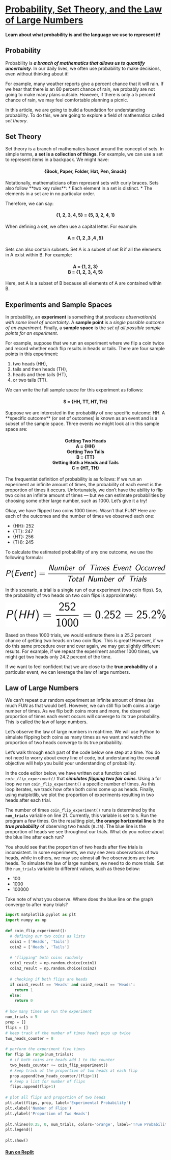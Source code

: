# [Probability, Set Theory, and the Law of Large Numbers](https://www.codecademy.com/courses/probability-mssp/articles/probability-set-theory-and-the-law-of-large-numbers)

#### Learn about what probability is and the language we use to represent it!

## Probability

Probability is ***a branch of mathematics that allows us to quantify uncertainty***. 
In our daily lives, we often use probability to make decisions, even without thinking about it!

For example, many weather reports give a percent chance that it will rain. 
If we hear that there is an 80 percent chance of rain, we probably are not going to make many plans outside. 
However, if there is only a 5 percent chance of rain, we may feel comfortable planning a picnic.

In this article, we are going to build a foundation for understanding probability. 
To do this, we are going to explore a field of mathematics called *set theory*.

## Set Theory

Set theory is a branch of mathematics based around the concept of sets. 
In simple terms, **a set is a collection of things**. 
For example, we can use a set to represent items in a backpack. 
We might have:
<h4 align="center">
  {Book, Paper, Folder, Hat, Pen, Snack}
</h4>
Notationally, mathematicians often represent sets with curly braces. 
Sets also follow **two key rules**:
* Each element in a set is distinct.
* The elements in a set are in no particular order.

Therefore, we can say:
<h4 align="center">
  {1, 2, 3, 4, 5} = {5, 3, 2, 4, 1}
</h4>
When defining a set, we often use a capital letter. 
For example:
<h4 align="center">
  A = {1, 2 ,3 ,4 ,5}
</h4>
Sets can also contain subsets. 
Set A is a subset of set B if all the elements in A exist within B. 
For example:
<h4 align="center">
  A = {1, 2, 3}<br />
  B = {1, 2, 3, 4, 5}
</h4>
Here, set A is a subset of B because all elements of A are contained within B.

## Experiments and Sample Spaces

In probability, an **experiment** is something that *produces observation(s) with some level of uncertainty*. 
A **sample point** is a *single possible outcome of an experiment*. 
Finally, a **sample space** is the *set of all possible sample points for an experiment*.

For example, suppose that we run an experiment where we flip a coin twice and record whether each flip results in heads or tails. 
There are four sample points in this experiment: 
1. two heads (HH), 
2. tails and then heads (TH), 
3. heads and then tails (HT), 
4. or two tails (TT). 

We can write the full sample space for this experiment as follows:
<h4 align="center">
  S = {HH, TT, HT, TH}
</h4>
Suppose we are interested in the probability of one specific outcome: HH. 
A **specific outcome** (or set of outcomes) is known as an event and is a subset of the sample space. 
Three events we might look at in this sample space are:
<h4 align="center">
  Getting Two Heads <br />
  A = {HH} <br />
  Getting Two Tails <br />
  B = {TT} <br />
  Getting Both a Heads and Tails <br />
  C = {HT, TH}
</h4>
The frequentist definition of probability is as follows: 
If we run an experiment an infinite amount of times, the probability of each event is the proportion of times it occurs. 
Unfortunately, we don’t have the ability to flip two coins an infinite amount of times — 
but we can estimate probabilities by choosing some other large number, such as 1000. 
Let’s give it a try!

Okay, we have flipped two coins 1000 times. 
Wasn’t that FUN? 
Here are each of the outcomes and the number of times we observed each one:
* {HH}: 252
* {TT}: 247
* {HT}: 256
* {TH}: 245

To calculate the estimated probability of any one outcome, we use the following formula:
<p align="center">
  <img alt="formula of estimated probability" src="formula_of_estimated_probability.svg" />
</p>
In this scenario, a trial is a single run of our experiment (two coin flips). 
So, the probability of two heads on two coin flips is approximately:  
<p align="center">
  <img alt="probability of two heads" src="probability_of_two_heads.svg" />
</p>
Based on these 1000 trials, we would estimate there is a 25.2 percent chance of getting two heads on two coin flips. 
This is great! 
However, if we do this same procedure over and over again, we may get slightly different results. 
For example, if we repeat the experiment another 1000 times, we might get two heads only 24.2 percent of the time.  

If we want to feel confident that we are close to the **true probability** of a particular event, we can leverage the law of large numbers.

## Law of Large Numbers

We can’t repeat our random experiment an infinite amount of times (as much FUN as that would be!). 
However, we can still flip both coins a large number of times. 
As we flip both coins more and more, the observed proportion of times each event occurs will converge to its true probability. 
This is called the law of large numbers.

Let’s observe the law of large numbers in real-time. 
We will use Python to simulate flipping both coins as many times as we want and watch the proportion of two heads converge to its true probability.

Let’s walk through each part of the code below one step at a time. 
You do not need to worry about every line of code, but understanding the overall objective will help you build your understanding of probability.

In the code editor below, we have written out a function called *`coin_flip_experiment()`* that ***simulates flipping two fair coins***. 
Using a for loop we run `coin_flip_experiment()` a specific number of times. 
As this loop iterates, we track how often both coins come up as heads. 
Finally, using matplotlib, we plot the proportion of experiments resulting in two heads after each trial.

The number of times `coin_flip_experiment()` runs is determined by the **`num_trials`** variable on line 21. 
Currently, this variable is set to `5`. 
Run the program a few times. 
On the resulting plot, **the orange horizontal line** is the ***true probability*** of observing two heads (`0.25`). 
The blue line is the proportion of heads we see throughout our trials. 
What do you notice about the blue line after each run?

You should see that the proportion of two heads after five trials is inconsistent. 
In some experiments, we may see zero observations of two heads, while in others, we may see almost all five observations are two heads. 
To simulate the law of large numbers, we need to do more trials. 
Set the `num_trials` variable to different values, such as these below:
* 100
* 1000
* 100000

Take note of what you observe. 
Where does the blue line on the graph converge to after many trials?
```py
import matplotlib.pyplot as plt
import numpy as np

def coin_flip_experiment():
  # defining our two coins as lists
  coin1 = ['Heads', 'Tails']
  coin2 = ['Heads', 'Tails']
 
  # "flipping" both coins randomly
  coin1_result = np.random.choice(coin1)
  coin2_result = np.random.choice(coin2)
 
  # checking if both flips are heads
  if coin1_result == 'Heads' and coin2_result == 'Heads':
    return 1
  else:
    return 0
 
# how many times we run the experiment
num_trials = 5
prop = []
flips = []
# keep track of the number of times heads pops up twice
two_heads_counter = 0
 
# perform the experiment five times
for flip in range(num_trials):
  # if both coins are heads add 1 to the counter
  two_heads_counter += coin_flip_experiment()
  # keep track of the proportion of two heads at each flip 
  prop.append(two_heads_counter/(flip+1))
  # keep a list for number of flips
  flips.append(flip+1)
 
# plot all flips and proportion of two heads
plt.plot(flips, prop, label='Experimental Probability')
plt.xlabel('Number of Flips')
plt.ylabel('Proportion of Two Heads')

plt.hlines(0.25, 0, num_trials, colors='orange', label='True Probability')
plt.legend()

plt.show()
```
#### [Run on Replit](replit.com/@lendoo73/Probability-Set-Theory-and-the-Law-of-Large-Numbers)
